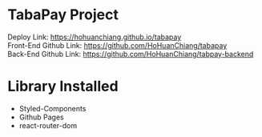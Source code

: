 # TabaPay Project

Deploy Link: https://hohuanchiang.github.io/tabapay \
Front-End Github Link: https://github.com/HoHuanChiang/tabapay \
Back-End Github Link: https://github.com/HoHuanChiang/tabpay-backend


# Library Installed

* Styled-Components
* Github Pages
* react-router-dom
